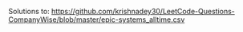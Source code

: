 Solutions to: https://github.com/krishnadey30/LeetCode-Questions-CompanyWise/blob/master/epic-systems_alltime.csv